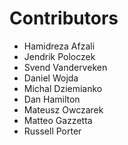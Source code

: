 # Contributors

* Hamidreza Afzali 
* Jendrik Poloczek 
* Svend Vanderveken
* Daniel Wojda
* Michal Dziemianko
* Dan Hamilton
* Mateusz Owczarek
* Matteo Gazzetta
* Russell Porter

